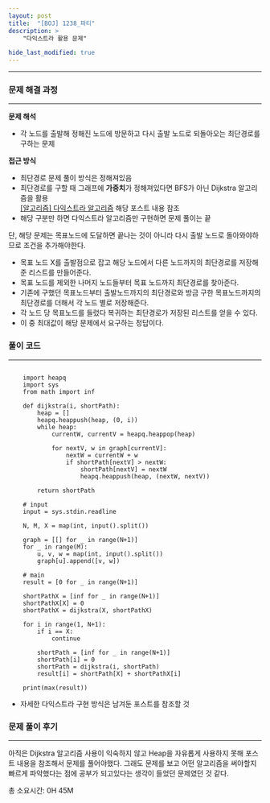 ```yaml
---
layout: post
title:  "[BOJ] 1238_파티"
description: >
    "다익스트라 활용 문제"

hide_last_modified: true
---
```

***
### 문제 해결 과정
***
**문제 해석**
- 각 노드를 출발해 정해진 노드에 방문하고 다시 출발 노드로 되돌아오는 최단경로를 구하는 문제

**접근 방식**
- 최단경로 문제 풀이 방식은 정해져있음
- 최단경로를 구할 때 그래프에 **가중치**가 정해져있다면 BFS가 아닌 Dijkstra 알고리즘을 활용   
[[알고리즘] 다익스트라 알고리즘](https://hunnibs.github.io/categories/study/2023-04-25-algorithmStudy-dijkstra/) 해당 포스트 내용 참조
- 해당 구분만 하면 다익스트라 알고리즘만 구현하면 문제 풀이는 끝

단, 해당 문제는 목표노드에 도달하면 끝나는 것이 아니라 다시 출발 노드로 돌아와야하므로 조건을 추가해야한다.
+ 목표 노드 X를 출발점으로 잡고 해당 노드에서 다른 노드까지의 최단경로를 저장해준 리스트를 만들어준다.
+ 목표 노드를 제외한 나머지 노드들부터 목표 노드까지 최단경로를 찾아준다.
+ 기존에 구했던 목표노드부터 출발노드까지의 최단경로와 방금 구한 목표노드까지의 최단경로를 더해서 각 노드 별로 저장해준다.
+ 각 노드 당 목표노드를 들렀다 복귀하는 최단경로가 저장된 리스트를 얻을 수 있다. 
+ 이 중 최대값이 해당 문제에서 요구하는 정답이다. 

### 풀이 코드
***

```

    import heapq
    import sys
    from math import inf

    def dijkstra(i, shortPath):
        heap = []
        heapq.heappush(heap, (0, i))
        while heap:
            currentW, currentV = heapq.heappop(heap)

            for nextV, w in graph[currentV]:
                nextW = currentW + w
                if shortPath[nextV] > nextW:
                    shortPath[nextV] = nextW
                    heapq.heappush(heap, (nextW, nextV))

        return shortPath

    # input
    input = sys.stdin.readline

    N, M, X = map(int, input().split())

    graph = [[] for _ in range(N+1)]
    for _ in range(M):
        u, v, w = map(int, input().split())
        graph[u].append([v, w])

    # main
    result = [0 for _ in range(N+1)]

    shortPathX = [inf for _ in range(N+1)]
    shortPathX[X] = 0
    shortPathX = dijkstra(X, shortPathX)

    for i in range(1, N+1):
        if i == X:
            continue

        shortPath = [inf for _ in range(N+1)]
        shortPath[i] = 0
        shortPath = dijkstra(i, shortPath)
        result[i] = shortPath[X] + shortPathX[i]

    print(max(result))

```

-  자세한 다익스트라 구현 방식은 남겨둔 포스트를 참조할 것

### 문제 풀이 후기
***
아직은 Dijkstra 알고리즘 사용이 익숙하지 않고 Heap을 자유롭게 사용하지 못해 포스트 내용을 참조해서 문제를 풀어야했다. 그래도 문제를 보고 어떤 알고리즘을 써야할지 빠르게 파악했다는 점에 공부가 되고있다는 생각이 들었던 문제였던 것 같다.

총 소요시간: 0H 45M